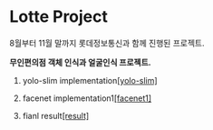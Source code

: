 # Lotte Project

8월부터 11월 말까지 롯데정보통신과 함께 진행된 프로젝트. 

**무인편의점 객체 인식과 얼굴인식 프로젝트.**


1. yolo-slim implementation[[yolo-slim]](https://www.youtube.com/watch?v=DQuO6h57ieo)

2. facenet implementation1[[facenet1]](https://www.youtube.com/watch?v=b7Es7vDKsRo)

3. fianl result[[result]](https://www.youtube.com/watch?v=_ZWP0opu5Wk)

